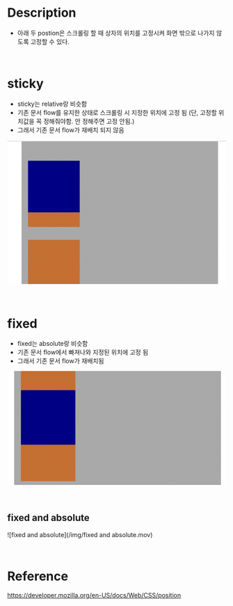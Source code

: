 # Description

- 아래 두 postion은 스크롤링 할 때 상자의 위치를 고정시켜 화면 밖으로 나가지 않도록 고정할 수 있다.

<br>

# sticky

- sticky는 relative랑 비슷함
- 기존 문서 flow를 유지한 상태로 스크롤링 시 지정한 위치에 고정 됨 (단, 고정할 위치값을 꼭 정해줘야함. 안 정해주면 고정 안됨.)
- 그래서 기존 문서 flow가 재배치 되지 않음

![sticky](/img/sticky.png)

<br>

# fixed

- fixed는 absolute랑 비슷함
- 기존 문서 flow에서 빠져나와 지정된 위치에 고정 됨
- 그래서 기존 문서 flow가 재배치됨

![fixed](/img/fixed.png)

<br>

## fixed and absolute

![fixed and absolute](/img/fixed and absolute.mov)

<br>

# Reference

https://developer.mozilla.org/en-US/docs/Web/CSS/position
